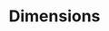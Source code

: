 ---
layout: default
bigquery: https://console.cloud.google.com/bigquery?p=covid-19-dimensions-ai&page=table&d=data&t=publications
contributors: Digital Science, https://www.digital-science.com/
cost: Free for personal, non-commercial use.
description: Dimensions contains more than 100 million publications, ranging from
  articles published in scholarly journals, books and book chapters, to preprints
  and conference proceedings. All publications are contextualized with linked data
  sets, funding, publications, patents, clinical trials, and policy documents. You
  can also view associated categories, funders, institutions, and researcher profiles.
documentation: https://docs.dimensions.ai/bigquery/index.html
last_edit: 04/12/2022, 20:02:51
location: https://www.dimensions.ai/products/free/
maintained_by: Digital Science, https://www.digital-science.com/
schema_fields:
- date_print
- open_access_categories_v2
- acronym
- funding_cad
- status
- funding_jpy
- proceedings_title
- authors
- cpc
- funding_aud
- issue
- citations
- assignee_orgs
- citation_string
- mesh_terms
- types
- license
- funding_cny
- supporting_grant_ids
- repository_name
- established
- publication_ids
- journal_lists
- expiration_year
- metrics
- associated_grant_ids
- end_year
- category_hra
- pmid
- research_org_state_names
- created_date
- altmetrics
- research_org_state_codes
- id
- ipcr
- links
- funding_amount
- category_hrcs_rac
- funding_currency
- external_ids
- date_imported_gbq
- family_count
- funding_usd
- journal
- publisher
- arxiv_id
- language
- category_for
- associated_publication_pmid
- legal_events
- funding_eur
- funding_nzd
- category_sdg
- current_assignee_countries
- editors
- funder_org_acronyms
- original_abstract
- family_members_ids
- date
- start_date
- mesh_headings
- granted_date
- expiration_date
- funder_countries
- end_date
- pmcid
- current_assignee_orgs
- clinical_trial_ids
- resulting_publication_doi
- volume
- filing_status
- priority_date
- year
- type
- funder_org_state_codes
- family_id
- application_number
- researcher_ids
- acknowledgements
- associated_publication_doi
- description
- investigators
- subtitles
- category_uoa
- funder_orgs
- wikipedia_url
- patent_ids
- conditions
- address
- legal_status
- isbn
- linkout
- book_series_title
- organisation_details
- date_inserted
- labels
- embargo_date
- associated_publication_arxiv_id
- assignee_countries
- category_hrcs_hc
- open_access_categories
- research_org_countries
- date_online
- original_assignee_countries
- funding_gbp
- reference_ids
- funder_org
- concepts
- jurisdiction
- filing_year
- start_year
- grant_number
- priority_year
- original_assignee_orgs
- research_org_cities
- brief_title
- original_title
- doi
- relationships
- date_modified
- filing_date
- pages
- associated_publication_id
- repository_id
- registry
- research_orgs
- source_id
- phase
- publication_date
- kind
- conference
- category_rcdc
- funder_org_countries
- active_years
- acronyms
- granted_year
- research_org_city_names
- email_address
- parent_id
- funding_chf
- citations_count
- current_assignee
- eisbn
- resulting_publication_ids
- gender
- research_org_country_names
- cited_by_ids
- aliases
- foa_number
- category_icrp_cso
- interventions
- date_normal
- funding_details
- category_bra
- original_assignee
- inventor_names
- publication_year
- title
- funder_org_cities
- abstract
- book_title
- category_icrp_ct
- categories
- repository_url
- name
shortname: dimensions
tags:
- scholarly literature
- patents
- funding
- clinical trials
- academic profiles
terms_of_use: 'Use of both the Dimensions COVID-19 dataset and full Dimensions dataset
  are subject to the Dimensions Terms of use: https://www.dimensions.ai/policies-terms-legal '
title: Dimensions
uuid: dcff88bd-fe6b-4fdb-8159-809bf9d7bc1c
---